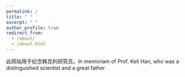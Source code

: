 ```yaml
---
permalink: /
title: " "
excerpt: " "
author_profile: true
redirect_from: 
  - /about/
  - /about.html
---
```



此网站用于纪念韩克利研究员。In memoriam of Prof. Keli Han, who was a distinguished scientist and a great father
                                                       
